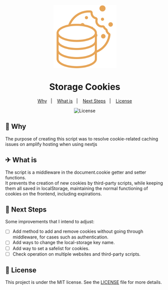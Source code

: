 <p align="center">
  <img src=".github/logo.png" width="200" alt="Feirão Vale Tudo Fiat Duna">
</p>

<h1 align="center">Storage Cookies</h1>

<p align="center">
  <a href="#-why">Why</a>&nbsp;&nbsp;&nbsp;|&nbsp;&nbsp;&nbsp;
  <a href="#-what-is">What is</a>&nbsp;&nbsp;&nbsp;|&nbsp;&nbsp;&nbsp;
  <a href="#-next-steps">Next Steps</a>&nbsp;&nbsp;&nbsp;|&nbsp;&nbsp;&nbsp;
  <a href="#memo-license">License</a>
</p>

<p align="center">
  <img alt="License" src="https://img.shields.io/static/v1?label=license&message=MIT&color=b40f20&labelColor=000000">
</p>

## 🤔 Why

The purpose of creating this script was to resolve cookie-related caching issues on amplify hosting when using nextjs

## ✈ What is

The script is a middleware in the document.cookie getter and setter functions.  
It prevents the creation of new cookies by third-party scripts, while keeping them all saved in localStorage, maintaining the normal functioning of cookies on the frontend, including expirations.

## 🚀 Next Steps

Some improvements that I intend to adjust:

- [ ] Add method to add and remove cookies without going through middleware, for cases such as authentication.
- [ ] Add ways to change the local-storage key name.
- [ ] Add way to set a safelist for cookies.
- [ ] Check operation on multiple websites and third-party scripts.

## :memo: License

This project is under the MIT license. See the [LICENSE](LICENSE.md) file for more details.